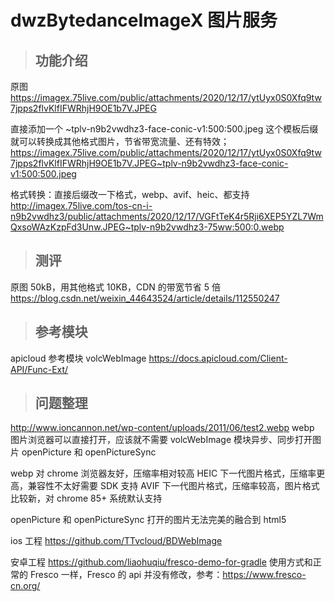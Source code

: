 # dwzBytedanceImageX 图片服务

> ## 功能介绍

原图
https://imagex.75live.com/public/attachments/2020/12/17/ytUyx0S0Xfq9tw7jpps2flvKlfIFWRhjH9OE1b7V.JPEG

直接添加一个 ~tplv-n9b2vwdhz3-face-conic-v1:500:500.jpeg 这个模板后缀就可以转换成其他格式图片，节省带宽流量、还有特效；
https://imagex.75live.com/public/attachments/2020/12/17/ytUyx0S0Xfq9tw7jpps2flvKlfIFWRhjH9OE1b7V.JPEG~tplv-n9b2vwdhz3-face-conic-v1:500:500.jpeg

格式转换：直接后缀改一下格式，webp、avif、heic、都支持
http://imagex.75live.com/tos-cn-i-n9b2vwdhz3/public/attachments/2020/12/17/VGFtTeK4r5Rji6XEP5YZL7WmQxsoWAzKzpFd3Unw.JPEG~tplv-n9b2vwdhz3-75ww:500:0.webp

> ## 测评

原图 50kB，用其他格式 10KB，CDN 的带宽节省 5 倍
https://blog.csdn.net/weixin_44643524/article/details/112550247

> ## 参考模块

apicloud 参考模块 volcWebImage
https://docs.apicloud.com/Client-API/Func-Ext/

> ## 问题整理

http://www.ioncannon.net/wp-content/uploads/2011/06/test2.webp
webp 图片浏览器可以直接打开，应该就不需要 volcWebImage 模块异步、同步打开图片 openPicture 和 openPictureSync

webp 对 chrome 浏览器友好，压缩率相对较高
HEIC 下一代图片格式，压缩率更高，兼容性不太好需要 SDK 支持
AVIF 下一代图片格式，压缩率较高，图片格式比较新，对 chrome 85+ 系统默认支持

openPicture 和 openPictureSync 打开的图片无法完美的融合到 html5

ios 工程 https://github.com/TTvcloud/BDWebImage

安卓工程 https://github.com/liaohuqiu/fresco-demo-for-gradle
使用方式和正常的 Fresco 一样，Fresco 的 api 并没有修改，参考：https://www.fresco-cn.org/
